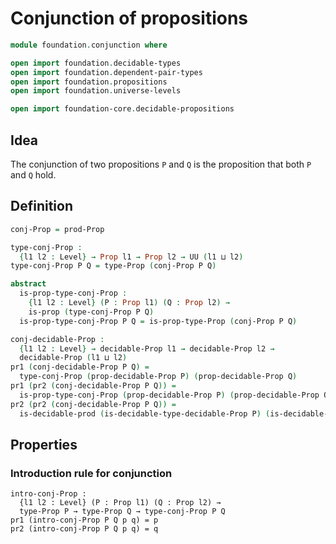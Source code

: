 #  Conjunction of propositions

```agda
module foundation.conjunction where

open import foundation.decidable-types
open import foundation.dependent-pair-types
open import foundation.propositions
open import foundation.universe-levels

open import foundation-core.decidable-propositions
```

## Idea

The conjunction of two propositions `P` and `Q` is the proposition that both `P` and `Q` hold.

## Definition

```agda
conj-Prop = prod-Prop

type-conj-Prop :
  {l1 l2 : Level} → Prop l1 → Prop l2 → UU (l1 ⊔ l2)
type-conj-Prop P Q = type-Prop (conj-Prop P Q)

abstract
  is-prop-type-conj-Prop :
    {l1 l2 : Level} (P : Prop l1) (Q : Prop l2) →
    is-prop (type-conj-Prop P Q)
  is-prop-type-conj-Prop P Q = is-prop-type-Prop (conj-Prop P Q)

conj-decidable-Prop :
  {l1 l2 : Level} → decidable-Prop l1 → decidable-Prop l2 →
  decidable-Prop (l1 ⊔ l2)
pr1 (conj-decidable-Prop P Q) =
  type-conj-Prop (prop-decidable-Prop P) (prop-decidable-Prop Q)
pr1 (pr2 (conj-decidable-Prop P Q)) =
  is-prop-type-conj-Prop (prop-decidable-Prop P) (prop-decidable-Prop Q)
pr2 (pr2 (conj-decidable-Prop P Q)) =
  is-decidable-prod (is-decidable-type-decidable-Prop P) (is-decidable-type-decidable-Prop Q)
```

## Properties

### Introduction rule for conjunction

```
intro-conj-Prop :
  {l1 l2 : Level} (P : Prop l1) (Q : Prop l2) →
  type-Prop P → type-Prop Q → type-conj-Prop P Q
pr1 (intro-conj-Prop P Q p q) = p
pr2 (intro-conj-Prop P Q p q) = q
```
